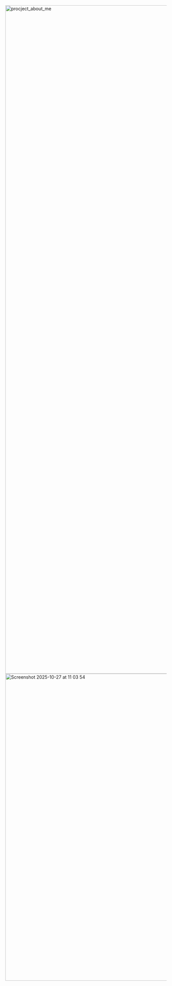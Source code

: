 <img width="991" height="2088" alt="procject_about_me" src="https://github.com/user-attachments/assets/a2a830f5-18e4-4707-8f2f-dbefcab54242" />

<img width="612" height="959" alt="Screenshot 2025-10-27 at 11 03 54" src="https://github.com/user-attachments/assets/cee3aa56-0eca-429c-951f-0eaab35d86eb" />
